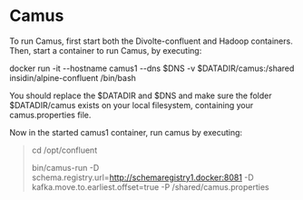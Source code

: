 # Camus

To run Camus, first start both the Divolte-confluent and Hadoop containers. Then, start a container to run Camus, by executing:

docker run -it --hostname camus1 --dns $DNS -v $DATADIR/camus:/shared insidin/alpine-confluent /bin/bash

You should replace the $DATADIR and $DNS and make sure the folder $DATADIR/camus exists on your local filesystem, containing your camus.properties file.

Now in the started camus1 container, run camus by executing:
> cd /opt/confluent
> 
> bin/camus-run -D schema.registry.url=http://schemaregistry1.docker:8081 -D kafka.move.to.earliest.offset=true -P /shared/camus.properties


